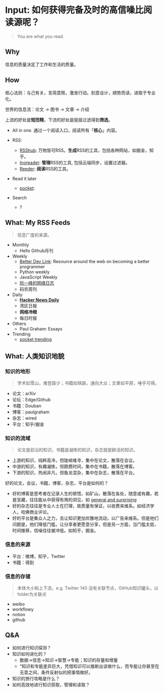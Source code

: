 # Input: 如何获得完备及时的高信噪比阅读源呢？

> You are what you read.

## Why

信息的质量决定了工作和生活的质量。



## How 

核心法则：与己有关，言简意赅，激发行动。刻意设计，顺势而读，进取于专业化。

世界的信息流：论文 -> 图书 -> 文章 -> 介绍

上流的好处是**短而精**，下流的好处是层层过滤得到**筛选**。

* All in one. 通过一个阅读入口，阅读所有「**核心**」内容。


* RSS:
	* [RSShub](https://github.com/DIYgod/RSSHub): 万物皆可RSS。**生成**RSS的工具，包括各种网站，如掘金，知乎。
	* [Inoreader](https://www.inoreader.com/): **管理**RSS的工具, 包括云端同步，设置过滤器。
	* [Reeder](https://reederapp.com/): **阅读**RSS的工具。
* Read it later
	* [pocket](https://getpocket.com): 
* Search
	* ?	 


## What: My RSS Feeds 

> 信息广度的来源。

- Monthly
	- Hello Github月刊 
- Weekly
	- [Better Dev Link](https://betterdev.link/):  Resource around the web on becoming a better programmer
	- Python weekly 
	- JavaScript Weekly
	- [阮一峰的网络日志](http://www.ruanyifeng.com/blog/)
	- 码农周刊
- Daily
	- [**Hacker News Daily**](https://tophn.org/)
	- 湾区日报
	- **网络冷眼**
	- 每日时报
- Others
	- Paul Graham: Essays 
- Trending 
	- [pocket trending](https://getpocket.com/explore/technology?src=top_navbar) 

	
## What: 人类知识地貌

### 知识的地形

> 学术如雪山，难登路少；书籍如铁路，通向大众；文章如平原，唾手可得。

* 论文：arXiv
* 论坛：Edge/Github
* 书籍：Douban
* 博客：paulgraham
* 杂志：wired
* 平台：知乎/掘金

### 知识的流域
 
> 论文是前沿的知识，书籍是凝练的知识，杂志就是鲜活的知识。


* 上游的知识，纯粹高冷，但陡峭难寻，集中在论文，散落在会议。
* 中游的知识，有趣凝练，但颇费时间，集中在书籍，散落在博客。
* 下游的知识，热闹非凡，但鱼龙混杂，集中在杂志，散落在平台。

好的论文，会议，书籍，博客，杂志，平台是如何的？

* 好的博客是思考者在记录人生的顿悟，如矿山，散落在各处，随意或有趣，若是宝藏，往往能从中获得有用的洞见，如 [general and surprising](http://www.paulgraham.com/sun.html)
* 好的杂志往往是专业人士在打理，故质量有保证，以收费来维系。如经济学人，哈佛商业评论。
* 好的平台是集众人之力，去让知识更加优雅地流动，以广告来维系。但是他们问题是，他们降低门槛，让分享者更愿意分享，但是另一方面，当门槛太低，时间推移，信噪往往被冲低。如知乎，掘金。


### 信息的来源

- 平台：微博，知乎，Twitter
- 书籍：得到

### 信息的存储

> 本体大小和上下流，e.g. Twitter 140 没有关联节点，GitHub知识罐头，以folder为关联点

- weibo
- workflowy
- notion
- github

## Q&A

- 如何进行知识探测？
- 知识如何进化的？
	- 数据→信息→知识→智慧→专能；知识的存量和增量
	- “知识和专能差异巨大，凭借知识可以推断出该做什么，而专能让你甚至在无意之间，条件反射似的把事情做好。
- 知识的旅行攻略是什么？
- 如何高效地进行知识获取，管理和读取？ 
	

 